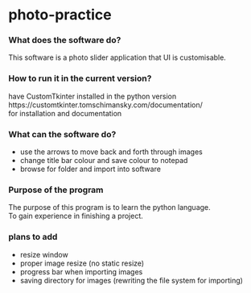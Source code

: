 # photo-practice

<h3>What does the software do?</h3>

<p>This software is a photo slider application that UI is customisable.</p>

<h3>How to run it in the current version?</h3>

<p>have CustomTkinter installed in the python version<br>
https://customtkinter.tomschimansky.com/documentation/<br>
for installation and documentation</p>

<h3>What can the software do?</h3>
<ul>
    <li>use the arrows to move back and forth through images</li>
    <li>change title bar colour and save colour to notepad </li>
    <li>browse for folder and import into software</li>
</ul>

<h3>Purpose of the program</h3>
<p>The purpose of this program is to learn the python language.<br>
To gain experience in finishing a project.
</p>

<h3>plans to add</h3>
<ul>
    <li>resize window</li>
    <li>proper image resize (no static resize)</li>
    <li>progress bar when importing images</li>
    <li>saving directory for images (rewriting the file system for importing)</li>
</ul>
